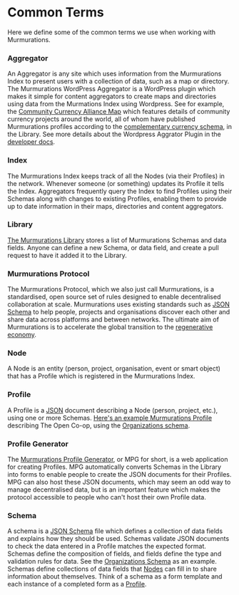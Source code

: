 # Common Terms

Here we define some of the common terms we use when working with Murmurations.

### Aggregator
An Aggregator is any site which uses information from the Murmurations Index to present users with a collection of data, such as a map or directory. The Murmurations WordPress Aggregator is a WordPress plugin which makes it simple for content aggregators to create maps and directories using data from the Murmations Index using Wordpress. See for example, the [Community Currency Alliance Map](https://map.currency.community/) which features details of community currency projects around the world, all of whom have published Murmurations profiles according to the [complementary currency schema](https://github.com/MurmurationsNetwork/MurmurationsLibrary/blob/main/schemas/complementary_currencies-v2.0.0.json), in the Library. See more details about the Wordpress Aggrator Plugin in the [developer docs](/developers/wp-aggregator.html).

### Index
The Murmurations Index keeps track of all the Nodes (via their Profiles) in the network. Whenever someone (or something) updates its Profile it tells the Index. Aggregators frequently query the Index to find Profiles using their Schemas along with changes to existing Profiles, enabling them to provide up to date information in their maps, directories and content aggregators.

### Library
[The Murmurations Library](https://github.com/MurmurationsNetwork/MurmurationsLibrary) stores a list of Murmurations Schemas and data fields.
Anyone can define a new Schema, or data field, and create a pull request to have it added it to the Library.

### Murmurations Protocol
The Murmurations Protocol, which we also just call Murmurations, is a standardised, open source set of rules designed to enable decentralised collaboration at scale. Murmurations uses existing standards such as [JSON Schema](https://json-schema.org/) to help people, projects and organisations discover each other and share data across platforms and between networks. The ultimate aim of Murmurations is to accelerate the global transition to the [regenerative economy](https://capitalinstitute.org/8-principles-regenerative-economy/).

### Node
A Node is an entity (person, project, organisation, event or smart object) that has a Profile which is registered in the Murmurations Index.

### Profile
A Profile is a [JSON](https://en.wikipedia.org/wiki/JSON) document describing a Node (person, project, etc.), using one or more Schemas. [Here's an example Murmurations Profile](https://www.open.coop/open.json) describing The Open Co-op, using the [Organizations schema](https://github.com/MurmurationsNetwork/MurmurationsLibrary/blob/main/schemas/organizations_schema-v1.0.0.json).

### Profile Generator
The [Murmurations Profile Generator](https://profiles.murmurations.network), or MPG for short, is a web application for creating Profiles. MPG automatically converts Schemas in the Library into forms to enable people to create the JSON documents for their Profiles. MPG can also host these JSON documents, which may seem an odd way to manage decentralised data, but is an important feature which makes the protocol accessible to people who can't host their own Profile data.

### Schema
A schema is a [JSON Schema](https://json-schema.org/) file which defines a collection of data fields and explains how they should be used. Schemas validate JSON documents to check the data entered in a Profile matches the expected format. Schemas define the composition of fields, and fields define the type and validation rules for data. See the [Organizations Schema](https://github.com/MurmurationsNetwork/MurmurationsLibrary/blob/main/schemas/organizations_schema-v1.0.0.json) as an example. Schemas define collections of data fields that [Nodes](#node) can fill in to share information about themselves. Think of a schema as a form template and each instance of a completed form as a [Profile](#profile).
